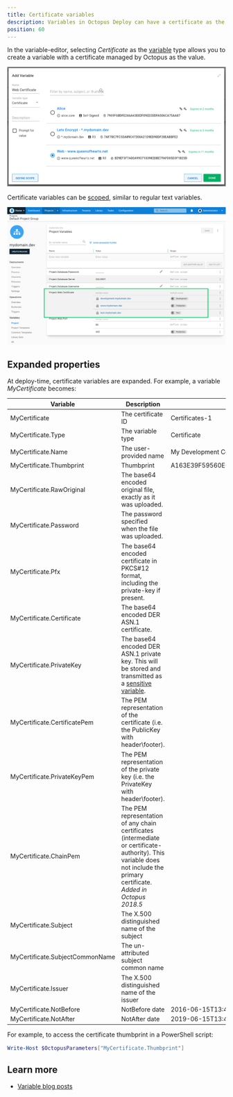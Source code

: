 ```yaml
---
title: Certificate variables
description: Variables in Octopus Deploy can have a certificate as the value
position: 60
---
```


In the variable-editor, selecting *Certificate* as the [variable](/docs/projects/variables/index.md) type allows you to create a variable with a certificate managed by Octopus as the value.

![](images/certificate-variable-select.png)

Certificate variables can be [scoped](/docs/projects/variables/index.md#scoping-variables), similar to regular text variables.

![](images/certificate-variables-scoped.png)

## Expanded properties

At deploy-time, certificate variables are expanded. For example, a variable _MyCertificate_ becomes:

| Variable                        | Description                                            | Example value |
| ----------------------          | ------------------                                     | ------------- |
| MyCertificate                   | The certificate ID                                     | Certificates-1 |
| MyCertificate.Type              | The variable type                                      | Certificate
| MyCertificate.Name              | The user-provided name                                 | My Development Certificate
| MyCertificate.Thumbprint        | Thumbprint                                             | A163E39F59560E6FE33A0299D19124B242D9B37E
| MyCertificate.RawOriginal       | The base64 encoded original file, exactly as it was uploaded. |
| MyCertificate.Password          | The password specified when the file was uploaded. |
| MyCertificate.Pfx               | The base64 encoded certificate in PKCS#12 format, including the private-key if present.  |
| MyCertificate.Certificate       | The base64 encoded DER ASN.1 certificate.              |
| MyCertificate.PrivateKey        | The base64 encoded DER ASN.1 private key. This will be stored and transmitted as a [sensitive variable](/docs/projects/variables/sensitive-variables.md).                |
| MyCertificate.CertificatePem    | The PEM representation of the certificate (i.e. the PublicKey with header\footer).  |
| MyCertificate.PrivateKeyPem     | The PEM representation of the private key (i.e. the PrivateKey with header\footer).  |
| MyCertificate.ChainPem    | The PEM representation of any chain certificates (intermediate or certificate-authority). This variable does not include the primary certificate. _Added in Octopus 2018.5_|
| MyCertificate.Subject           | The X.500 distinguished name of the subject            |
| MyCertificate.SubjectCommonName | The un-attributed subject common name            |
| MyCertificate.Issuer            | The X.500 distinguished name of the issuer             |
| MyCertificate.NotBefore         | NotBefore date | 2016-06-15T13:45:30.0000000-07:00
| MyCertificate.NotAfter         | NotAfter date | 2019-06-15T13:45:30.0000000-07:00

For example, to access the certificate thumbprint in a PowerShell script:

```powershell
Write-Host $OctopusParameters["MyCertificate.Thumbprint"]
```

## Learn more

- [Variable blog posts](https://octopus.com/blog/tag/variables)